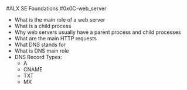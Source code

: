 #ALX SE Foundations #0x0C-web_server

- What is the main role of a web server
- What is a child process
- Why web servers usually have a parent process and child processes
- What are the main HTTP requests
- What DNS stands for
- What is DNS main role
- DNS Record Types:
  - A
  - CNAME
  - TXT
  - MX

